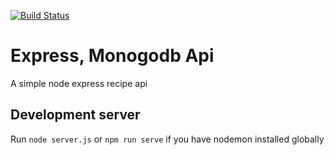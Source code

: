 [![Build Status](https://travis-ci.com/JohnnyAir/recipe-api.svg?branch=master)](https://travis-ci.com/JohnnyAir/recipe-api)
<br>

# Express, Monogodb Api
A simple node express recipe api

## Development server
Run `node server.js` or `npm run serve` if you have nodemon installed globally
